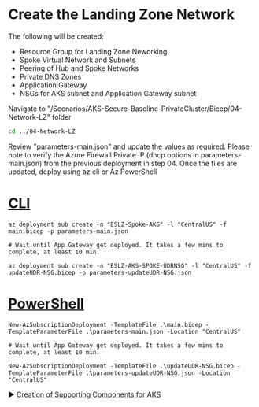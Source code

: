 # Create the Landing Zone Network

The following will be created:

* Resource Group for Landing Zone Neworking
* Spoke Virtual Network and Subnets
* Peering of Hub and Spoke Networks
* Private DNS Zones
* Application Gateway
* NSGs for AKS subnet and Application Gateway subnet

Navigate to "/Scenarios/AKS-Secure-Baseline-PrivateCluster/Bicep/04-Network-LZ" folder

```bash
cd ../04-Network-LZ
```

Review "parameters-main.json" and update the values as required. Please note to verify the Azure Firewall Private IP (dhcp options in parameters-main.json) from the previous deployment in step 04. Once the files are updated, deploy using az cli or Az PowerShell

# [CLI](#tab/CLI)

```azurecli
az deployment sub create -n "ESLZ-Spoke-AKS" -l "CentralUS" -f main.bicep -p parameters-main.json

# Wait until App Gateway get deployed. It takes a few mins to complete, at least 10 min.

az deployment sub create -n "ESLZ-AKS-SPOKE-UDRNSG" -l "CentralUS" -f updateUDR-NSG.bicep -p parameters-updateUDR-NSG.json
```

# [PowerShell](#tab/PowerShell)

```azurepowershell
New-AzSubscriptionDeployment -TemplateFile .\main.bicep -TemplateParameterFile .\parameters-main.json -Location "CentralUS"

# Wait until App Gateway get deployed. It takes a few mins to complete, at least 10 min.

New-AzSubscriptionDeployment -TemplateFile .\updateUDR-NSG.bicep -TemplateParameterFile .\parameters-updateUDR-NSG.json -Location "CentralUS"
```

:arrow_forward: [Creation of Supporting Components for AKS](./05-AKS-supporting.md)